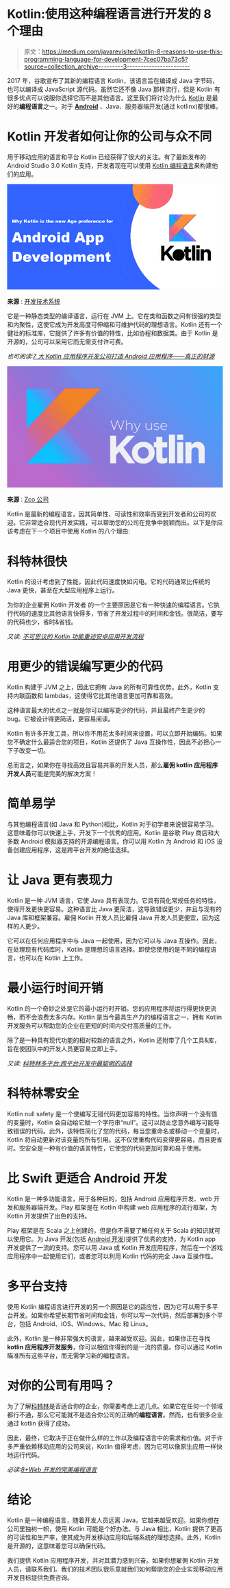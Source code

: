 # Kotlin:使用这种编程语言进行开发的 8 个理由

> 原文：<https://medium.com/javarevisited/kotlin-8-reasons-to-use-this-programming-language-for-development-7cec07ba73c5?source=collection_archive---------3----------------------->

2017 年，谷歌宣布了其新的编程语言 Kotlin，该语言旨在编译成 Java 字节码，也可以编译成 JavaScript 源代码。虽然它还不像 Java 那样流行，但是 Kotlin 有很多优点可以说服你选择它而不是其他语言。这里我们将讨论为什么 [Kotlin](/javarevisited/7-free-courses-to-learn-kotlin-in-2020-327c3872c1e1) 是最好的**编程语言**之一。对于 [**Android**](/javarevisited/6-best-appium-and-mobile-testing-courses-for-android-and-ios-developers-80f6cd51e375) 、Java、服务器端开发(通过 kotlinx)都很棒。

# Kotlin 开发者如何让你的公司与众不同

用于移动应用的语言和平台 Kotlin 已经获得了很大的关注。有了最新发布的 Android Studio 3.0 Kotlin 支持，开发者现在可以使用 [Kotlin 编程语言](/javarevisited/kotlin-or-java-what-should-an-android-developer-learn-in-2019-e1f88c08cbad)来构建他们的应用。

[![](img/a54fc5e3a45f85ddd803c64bbe778306.png)](https://www.java67.com/2020/05/5-free-courses-to-learn-kotlin-for-java-and-Android-developers.html)

**来源** : [开发技术系统](https://devtechnosys.com/insights/why-kotlin-is-the-new-age-preference-for-android-app-development/)

它是一种静态类型的编译语言，运行在 JVM 上。它在类和函数之间有很强的类型和内聚性，这使它成为开发高度可伸缩和可维护代码的理想语言。Kotlin 还有一个健壮的标准库，它提供了许多有价值的特性，比如协程和数据类。由于 Kotlin 是开源的，公司可以采用它而无需支付许可费。

*也可阅读:*[*7 大 Kotlin 应用程序开发公司打造 Android 应用程序——真正的财源*](https://www.valuecoders.com/blog/technology-and-apps/top-7-kotlin-app-development-companies-to-hire-dedicated-kotlin-app-developers/)

![](img/51417b72e22617fb0ae203176d40b5a1.png)

**来源** : [Zco 公司](https://www.zco.com/blog/why-you-should-use-kotlin-to-develop-your-android-app/)

Kotlin 是最新的编程语言，因其简单性、可读性和效率而受到开发者和公司的欢迎。它非常适合现代开发实践，可以帮助您的公司在竞争中脱颖而出。以下是你应该考虑在下一个项目中使用 Kotlin 的八个理由:

# 科特林很快

Kotlin 的设计考虑到了性能，因此代码速度快如闪电。它的代码通常比传统的 Java 更快，甚至在大型应用程序上运行。

为你的企业雇佣 Kotlin 开发者 的一个主要原因是它有一种快速的编程语言。它执行代码的速度比其他语言快得多，节省了开发过程中的时间和金钱。很简洁，要写的代码也少，省时&省钱。

*又读:* [*不可思议的 Kotlin 功能重述安卓应用开发流程*](https://www.valuecoders.com/blog/technology-and-apps/incredible-kotlin-features-reiterating-android-app-development-processes/)

# 用更少的错误编写更少的代码

Kotlin 构建于 JVM 之上，因此它拥有 Java 的所有可靠性优势。此外，Kotlin 支持内联函数和 lambdas，这使得它比其他语言更加可靠和高效。

这种语言最大的优点之一就是你可以编写更少的代码，并且最终产生更少的 bug。它被设计得更简洁，更容易阅读。

Kotlin 有许多开发工具，所以你不用花太多时间来设置，可以立即开始编码。如果您不确定什么最适合您的项目，Kotlin 还提供了 Java 互操作性，因此不必担心一下子改变一切。

总而言之，如果你在寻找高效且容易共事的开发人员，那么**雇佣 kotlin 应用程序开发人员**可能是完美的解决方案！

# 简单易学

与其他编程语言(如 Java 和 Python)相比，Kotlin 对于初学者来说很容易学习。这意味着你可以快速上手，开发下一个优秀的应用。Kotlin 是谷歌 Play 商店和大多数 Android 模拟器支持的开源编程语言。你可以用 Kotlin 为 Android 和 iOS 设备创建应用程序，这是跨平台开发的绝佳选择。

# 让 Java 更有表现力

Kotlin 是一种 JVM 语言，它使 Java 具有表现力。它具有简化常规任务的特性，使得开发更快更容易。这种语言比 Java 更简洁，这导致错误更少，并且与现有的 Java 库和框架兼容。雇佣 Kotlin 开发人员比雇佣 Java 开发人员更便宜，因为这样的人更少。

它可以在任何应用程序中与 Java 一起使用，因为它可以与 Java 互操作。因此，在处理现有代码库时，Kotlin 是理想的语言选择。即使您使用的是不同的编程语言，也可以在 Kotlin 上工作。

# 最小运行时间开销

Kotlin 的一个奇妙之处是它的最小运行时开销。您的应用程序将运行得更快更流畅，而不会浪费太多内存。Kotlin 是当今最具生产力的编程语言之一，拥有 Kotlin 开发服务可以帮助您的企业在更短的时间内交付高质量的工作。

除了是一种具有现代功能的相对较新的语言之外，Kotlin 还附带了几个工具&库，旨在使团队中的开发人员更容易立即上手。

*又读:* [*科特林多平台:跨平台开发中最聪明的选择*](https://www.valuecoders.com/blog/technology-and-apps/kotlin-the-best-choice-for-cross-platform-development/)

# 科特林零安全

Kotlin null safety 是一个使编写无错代码更加容易的特性。当你声明一个没有值的变量时，Kotlin 会自动给它赋一个字符串“null”。这可以防止您意外编写可能导致错误的代码。此外，该特性简化了您的代码，每当您重命名或移动一个变量时，Kotlin 将自动更新对该变量的所有引用。这不仅使重构代码变得更容易，而且更省时。空安全是一种有价值的语言特性，它使您的代码更加可靠和易于使用。

# 比 Swift 更适合 Android 开发

Kotlin 是一种多功能语言，用于各种目的，包括 Android 应用程序开发、web 开发和服务器端开发。Play 框架是在 Kotlin 中构建 web 应用程序的流行框架，为 Kotlin 开发提供了出色的支持。

Play 框架是在 Scala 之上创建的，但是你不需要了解任何关于 Scala 的知识就可以使用它。为 Java 开发(包括 [Android 开发](https://www.valuecoders.com/hire-developers/hire-android-developers))提供了优秀的支持，为 Kotlin app 开发提供了一流的支持。您可以用 Java 或 Kotlin 开发应用程序，然后在一个游戏应用程序中一起使用它们，或者您可以利用 Kotlin 代码的完全 Java 互操作性。

# 多平台支持

使用 Kotlin 编程语言进行开发的另一个原因是它的适应性，因为它可以用于多平台开发。如果你希望长期节省时间和金钱，你可以写一次代码，然后部署到多个平台，包括 Android、iOS、Windows、Mac 和 Linux。

此外，Kotlin 是一种非常强大的语言，越来越受欢迎。因此，如果你正在寻找 **kotlin 应用程序开发服务**，你可以相信你得到的是一流的质量。你可以通过 Kotlin 瞄准所有这些平台，而无需学习新的编程语言。

# 对你的公司有用吗？

为了了解[科特林](https://javarevisited.blogspot.com/2022/08/kotlin-interview-questions-with-answers.html)是否适合你的企业，你需要考虑上述几点。如果它在任何一个领域都行不通，那么它可能就不是适合你公司的正确的**编程语言**。然而，也有很多企业通过 kotlin 获得了成功。

因此，最终，它取决于正在做什么样的工作以及编程语言中的需求和价值。对于许多严重依赖移动应用的公司来说，Kotlin 值得考虑，因为它可以像原生应用一样快地运行代码。

*必读:*[*8+Web 开发的完美编程语言*](/quick-code/8-flawless-programming-languages-for-web-development-ea467074e6dd)

# 结论

Kotlin 是一种编程语言，随着开发人员远离 Java，它越来越受欢迎。如果你想在公司里独树一帜，使用 Kotlin 可能是个好办法。与 Java 相比，Kotlin 提供了更高的可读性和生产率，使其成为开发移动应用和后端系统的理想选择。此外，Kotlin 是开源的，这意味着您可以确保代码。

我们提供 Kotlin 应用程序开发，并对其潜力感到兴奋。如果你想雇佣 Kotlin 开发人员，请联系我们。我们的技术团队很乐意就我们如何帮助您的企业实现移动应用开发目标提供免费咨询。